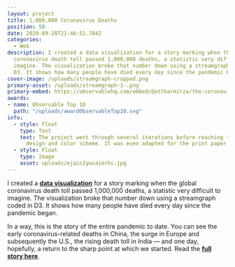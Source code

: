 ```yaml
---
layout: project
title: 1,000,000 Coronavirus Deaths
position: 50
date: 2020-09-28T21:46:51.784Z
categories:
  - Web
description: I created a data visualization for a story marking when the global
  coronavirus death toll passed 1,000,000 deaths, a statistic very difficult to
  imagine. The visualization broke that number down using a streamgraph coded in
  D3. It shows how many people have died every day since the pandemic began.
cover-image: /uploads/streamgraph-cropped.png
primary-asset: /uploads/streamgraph-1-.png
primary-embed: https://observablehq.com/embed/@attharmirza/the-coronavirus-pandemic-ends-when-this-chart-shrinks-agai?cell=streamgraph
awards:
- name: Observable Top 10
  path: "/uploads/awardObservableTop10.svg"
info:
  - style: Float
    type: Text
    text: The project went through several iterations before reaching the final
      design and color scheme. It was even adapted for the print paper.
  - style: Float
    type: Image
    asset: uploads/ejaic2ywsaierhc.jpg
---
```

I created a [**data visualization**](https://observablehq.com/@attharmirza/the-coronavirus-pandemic-ends-when-this-chart-shrinks-agai) for a story marking when the global coronavirus death toll passed 1,000,000 deaths, a statistic very difficult to imagine. The visualization broke that number down using a streamgraph coded in D3. It shows how many people have died every day since the pandemic began. 

In a way, this is the story of the entire pandemic to date. You can see the early coronavirus-related deaths in China, the surge in Europe and subsequently the U.S., the rising death toll in India — and one day, hopefully, a return to the sharp point at which we started. Read the [**full story here**](https://www.washingtonpost.com/graphics/2020/world/coronavirus-deaths-1-million/).